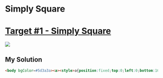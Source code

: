 # Simply Square
#  [Target #1 - Simply Square](https://cssbattle.dev/play/1)

![](https://cssbattle.dev/targets/1.png)


## My Solution
```HTML
<body bgColor=#5d3a3a><a><style>a{position:fixed;top:0;left:0;bottom:100;width:50%;background:#b5e0ba
```

[comment]: <> (## Optimized Solution)

[comment]: <> (```HTML)

[comment]: <> (<style>*{margin:75 50;background:radial-gradient&#40;circle,#eeB850 25px,0,#243D83 75px,0,transparent 125px,#243D83 125px&#41;no-repeat#6592CF}</style>)

[comment]: <> (```)

[comment]: <> (## Concept)

[comment]: <> (- Background)

[comment]: <> (- Radial-gradient)
